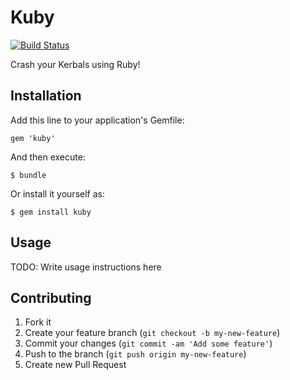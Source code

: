 # Kuby

[![Build Status](https://travis-ci.org/rrooding/kuby.png?branch=develop)](https://travis-ci.org/rrooding/kuby)

Crash your Kerbals using Ruby!

## Installation

Add this line to your application's Gemfile:

    gem 'kuby'

And then execute:

    $ bundle

Or install it yourself as:

    $ gem install kuby

## Usage

TODO: Write usage instructions here

## Contributing

1. Fork it
2. Create your feature branch (`git checkout -b my-new-feature`)
3. Commit your changes (`git commit -am 'Add some feature'`)
4. Push to the branch (`git push origin my-new-feature`)
5. Create new Pull Request
